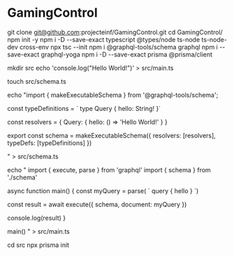 # GamingControl

git clone git@github.com:projecteinf/GamingControl.git
cd GamingControl/
npm init -y
npm i -D --save-exact typescript @types/node ts-node ts-node-dev cross-env
npx tsc --init
npm i @graphql-tools/schema graphql
npm i --save-exact graphql-yoga
npm i -D --save-exact prisma @prisma/client

mkdir src
echo 'console.log("Hello World!")' > src/main.ts

touch src/schema.ts

echo "import { makeExecutableSchema } from '@graphql-tools/schema';

const typeDefinitions =  \`
  type Query { 
    hello: String! 
  }\`

  
const resolvers = {
  Query: {
    hello: () => 'Hello World!'
  }
}

export const schema = makeExecutableSchema({
  resolvers: [resolvers],
  typeDefs: [typeDefinitions]
})

" > src/schema.ts


echo "
import { execute, parse } from 'graphql'
import { schema } from './schema'
 
async function main() {
  const myQuery = parse( \`
    query {
      hello
    }
  \`)
 
  const result = await execute({
    schema,
    document: myQuery
  })
 
  console.log(result)
}
 
main()
" > src/main.ts


cd src
npx prisma init